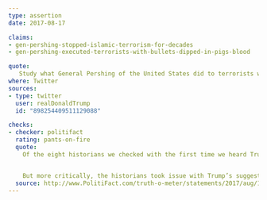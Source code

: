 ```yaml
---
type: assertion
date: 2017-08-17

claims:
- gen-pershing-stopped-islamic-terrorism-for-decades
- gen-pershing-executed-terrorists-with-bullets-dipped-in-pigs-blood

quote:
   Study what General Pershing of the United States did to terrorists when caught. There was no more Radical Islamic Terror for 35 years!
where: Twitter
sources:
- type: twitter
  user: realDonaldTrump
  id: "898254409511129088"

checks:
- checker: politifact
  rating: pants-on-fire
  quote:
    Of the eight historians we checked with the first time we heard Trump speak about Pershing, all were at least skeptical that the specific tales of Pershing actually took place, and some expressed disbelief even more forcefully than that.


    But more critically, the historians took issue with Trump’s suggestion that the tactic -- if it was even used at all -- actually worked to end tensions, noting that unrest persisted for years.
  source: http://www.PolitiFact.com/truth-o-meter/statements/2017/aug/17/donald-trump/donald-trump-retells-pants-fire-claim-about-gen-pe/
---
```

